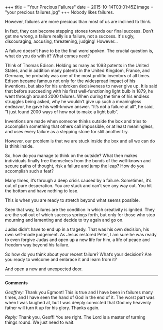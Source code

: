 +++
title = "Your Precious Failures"
date = 2015-10-14T03:01:45Z
image = "your precious failures.jpg"
+++
Nobody likes failures.

However, failures are more precious than most of us are inclined to think.

In fact, they can become stepping stones towards our final success. Don’t get me wrong, a failure really is a failure, not a success. It's ugly, discouraging, accusing, threatening, judging! However...

A failure doesn't have to be the final word spoken. The crucial question is, what do you do with it? What comes next?

Think of Thomas Edison. Holding as many as 1093 patents in the United States, and in addition many patents in the United Kingdom, France, and Germany, he probably was one of the most prolific inventors of all times. Edison became famous not only for the widespread impact of his inventions, but also for his unbroken decisiveness to never give up. It is said that before succeeding with his first well-functioning light bulb in 1879, he went through around 2000 failures. When during the time of his endless struggles being asked, why he wouldn’t give up such a meaningless endeavor, he gave his well-known answer. ”It’s not a failure at all”, he said, ”I just found 2000 ways of how not to make a light bulb”.

Inventions are made when someone thinks outside the box and tries to accomplish something that others call impossible, or at least meaningless, and uses every failure as a stepping stone for still another try.

However, our problem is that we are stuck inside the box and all we can do is think inside.

So, how do you manage to think on the outside? What then makes individuals finally free themselves from the bonds of the well-known and secure paths of thought, risk a failure and jump the leap? How do you accomplish such a feat?

Many times, it’s through a deep crisis caused by a failure. Sometimes, it’s out of pure desperation. You are stuck and can't see any way out. You hit the bottom and have nothing to lose.

This is when you are ready to stretch beyond what seems possible.

Seen that way, failures are the condition in which creativity is ignited. They are the soil out of which success springs forth, but only for those who stop mourning and lamenting and decide to try again and go on.

Judas didn’t have to end up in a tragedy. That was his own decision, his own self-made judgement. As Jesus restored Peter, I am sure he was ready to even forgive Judas and open up a new life for him, a life of peace and freedom way beyond his failure.

So how do you think about your recent failure? What’s your decision? Are you ready to welcome and embrace it and learn from it?

And open a new and unexpected door.


----

**Comments**

*Geoffrey:*  Thank you Egmont! This is true and I have been in failures many times, and I have seen the hand of God in the end of it. The worst part was when I was laughed at, but I was deeply convicted that God my heavenly father will turn it up for his glory. Thanks again.

*Reply:* Thank you, Geoff! You are right. The Lord is a master of turning things round. We just need to wait.
